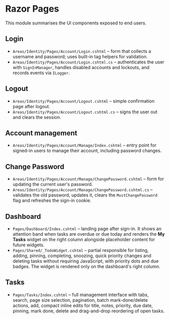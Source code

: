 # Razor Pages

This module summarises the UI components exposed to end users.

## Login
* `Areas/Identity/Pages/Account/Login.cshtml` – form that collects a username and password; uses built-in tag helpers for validation.
* `Areas/Identity/Pages/Account/Login.cshtml.cs` – authenticates the user with `SignInManager`, handles disabled accounts and lockouts, and records events via `ILogger`.

## Logout
* `Areas/Identity/Pages/Account/Logout.cshtml` – simple confirmation page after logout.
* `Areas/Identity/Pages/Account/Logout.cshtml.cs` – signs the user out and clears the session.

## Account management
* `Areas/Identity/Pages/Account/Manage/Index.cshtml` – entry point for signed-in users to manage their account, including password changes.

## Change Password
* `Areas/Identity/Pages/Account/Manage/ChangePassword.cshtml` – form for updating the current user's password.
* `Areas/Identity/Pages/Account/Manage/ChangePassword.cshtml.cs` – validates the old password, updates it, clears the `MustChangePassword` flag and refreshes the sign-in cookie.

## Dashboard
* `Pages/Dashboard/Index.cshtml` – landing page after sign-in. It shows an attention band when tasks are overdue or due today and renders the **My Tasks** widget on the right column alongside placeholder content for future widgets.
* `Pages/Shared/_TodoWidget.cshtml` – partial responsible for listing, adding, pinning, completing, snoozing, quick priority changes and deleting tasks without requiring JavaScript, with priority dots and due badges. The widget is rendered only on the dashboard's right column.

## Tasks
* `Pages/Tasks/Index.cshtml` – full management interface with tabs, search, page size selection, pagination, batch mark-done/delete actions, add, compact inline edits for title, notes, priority, due date, pinning, mark done, delete and drag-and-drop reordering of open tasks.
